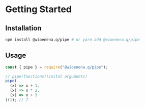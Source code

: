 # Getting Started

## Installation

```bash
npm install @wioenena.q/pipe # or yarn add @wioenena.q/pipe
```

## Usage

```js
const { pipe } = require("@wioenena.q/pipe");

// pipe(functions)(inital arguments)
pipe(
  (x) => x + 1,
  (x) => x * 2,
  (x) => x + 3
)(1); // 7
```

